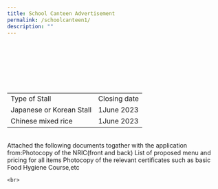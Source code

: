 ```yaml
---
title: School Canteen Advertisement
permalink: /schoolcanteen1/
description: ""
---
```

<br><table>
	<tbody>		
		<tr>
		<td>Type of Stall
		</td>		
		<td>Closing date
		</td>	
	</tr>
	<tr>
		<td>Japanese or Korean Stall
		</td>	<td>1June 2023
		</td>			
	</tr><tr>
		<td>Chinese mixed rice
			</td><td>1June 2023
		</td>								
	</tr>
	</tbody>
	</table>
	<br>Attached the following documents togather with the application from:Photocopy of the NRIC(front and back)
	List of proposed menu and pricing for all items Photocopy of the relevant certificates such as basic Food Hygiene Course,etc
	
	<br>